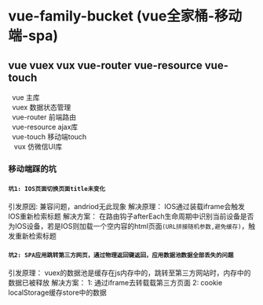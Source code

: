 # vue-family-bucket (vue全家桶-移动端-spa)<br>

## vue vuex vux vue-router vue-resource vue-touch<br> 

    vue 主库<br> 
    vuex 数据状态管理<br> 
    vue-router 前端路由<br> 
    vue-resource ajax库<br> 
    vue-touch 移动端touch<br>
    vux 仿微信UI库

### 移动端踩的坑

#### `坑1: IOS页面切换页面title未变化`
引发原因: 兼容问题，andriod无此现象
解决原理： IOS通过装载iframe会触发IOS重新检索标题
解决方案： 在路由钩子afterEach生命周期中识别当前设备是否为IOS设备，若是IOS则加载一个空内容的html页面`(URL拼接随机参数,避免缓存)`，触发重新检索标题

#### `坑2: SPA应用跳转第三方网页，通过物理返回键返回，应用数据池数据全部丢失的问题`
引发原理： vuex的数据池是缓存在js内存中的，跳转至第三方网站时，内存中的数据已被释放
解决方案： 
  1: 通过iframe去转载载第三方页面
  2: cookie localStorage缓存store中的数据
